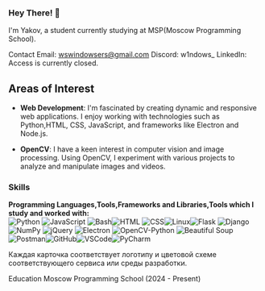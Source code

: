### Hey There! 👋

I'm Yakov, a  student currently studying at MSP(Moscow Programming School).

Contact
Email: wswindowsers@gmail.com
Discord: w1ndows_
LinkedIn: Access is currently closed.

## Areas of Interest
- **Web Development**: I'm fascinated by creating dynamic and responsive web applications. I enjoy working with technologies such as Python,HTML, CSS, JavaScript, and frameworks like Electron and Node.js.

- **OpenCV**: I have a keen interest in computer vision and image processing. Using OpenCV, I experiment with various projects to analyze and manipulate images and videos.

### Skills

**Programming Languages,Tools,Frameworks and Libraries,Tools which I study and worked with:**  
![Python](https://img.shields.io/badge/Python-blue?style=flat-square&logo=python&logoColor=white)  ![JavaScript](https://img.shields.io/badge/JavaScript-F7DF1E?style=flat-square&logo=javascript&logoColor=black)  ![Bash](https://img.shields.io/badge/Bash-4EAA25?style=flat-square&logo=gnubash&logoColor=white)![HTML](https://img.shields.io/badge/HTML-E34F26?style=flat-square&logo=html5&logoColor=white)  ![CSS](https://img.shields.io/badge/CSS-1572B6?style=flat-square&logo=css3&logoColor=white)![Linux](https://img.shields.io/badge/Linux-FCC624?style=flat-square&logo=linux&logoColor=black)![Flask](https://img.shields.io/badge/Flask-Black?style=flat-square&logo=flask&logoColor=white)   ![Django](https://img.shields.io/badge/Django-092E20?style=flat-square&logo=django&logoColor=white)   ![NumPy](https://img.shields.io/badge/NumPy-013243?style=flat-square&logo=numpy&logoColor=white)   ![jQuery](https://img.shields.io/badge/jQuery-0769AD?style=flat-square&logo=jquery&logoColor=white)   ![Electron](https://img.shields.io/badge/Electron-2C2C2C?style=flat-square&logo=electron&logoColor=white)   ![OpenCV-Python](https://img.shields.io/badge/OpenCV%20-Python-5C3EE8?style=flat-square&logo=opencv&logoColor=white)   ![Beautiful Soup](https://img.shields.io/badge/Beautiful%20Soup-DSFF55?style=flat-square&logo=python&logoColor=black)![Postman](https://img.shields.io/badge/Postman-FBA919?style=flat-square&logo=postman&logoColor=white)![GitHub](https://img.shields.io/badge/GitHub-181717?style=flat-square&logo=github&logoColor=white)![VSCode](https://img.shields.io/badge/VSCode-007ACC?style=flat-square&logo=visualstudiocode&logoColor=white)![PyCharm](https://img.shields.io/badge/PyCharm-000000?style=flat-square&logo=pycharm&logoColor=white)

Каждая карточка соответствует логотипу и цветовой схеме соответствующего сервиса или среды разработки.

Education
Moscow Programming School (2024 - Present)


